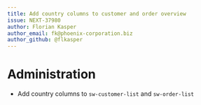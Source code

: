 ```yaml
---
title: Add country columns to customer and order overview
issue: NEXT-37980
author: Florian Kasper
author_email: fk@phoenix-corporation.biz
author_github: @flkasper
---
```


# Administration

* Add country columns to `sw-customer-list` and `sw-order-list`
